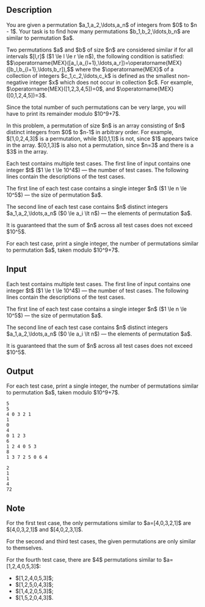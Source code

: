 ## Description

<div><p>You are given a permutation $a_1,a_2,\ldots,a_n$ of integers from $0$ to $n - 1$. Your task is to find how many permutations $b_1,b_2,\ldots,b_n$ are <span class="tex-font-style-it">similar</span> to permutation $a$. </p><p>Two permutations $a$ and $b$ of size $n$ are considered <span class="tex-font-style-it">similar</span> if for all intervals $[l,r]$ ($1 \le l \le r \le n$), the following condition is satisfied: $$\operatorname{MEX}([a_l,a_{l+1},\ldots,a_r])=\operatorname{MEX}([b_l,b_{l+1},\ldots,b_r]),$$ where the $\operatorname{MEX}$ of a collection of integers $c_1,c_2,\ldots,c_k$ is defined as the smallest non-negative integer $x$ which does not occur in collection $c$. For example, $\operatorname{MEX}([1,2,3,4,5])=0$, and $\operatorname{MEX}([0,1,2,4,5])=3$.</p><p>Since the total number of such permutations can be very large, you will have to print its remainder modulo $10^9+7$.</p><p>In this problem, a permutation of size $n$ is an array consisting of $n$ distinct integers from $0$ to $n-1$ in arbitrary order. For example, $[1,0,2,4,3]$ is a permutation, while $[0,1,1]$ is not, since $1$ appears twice in the array. $[0,1,3]$ is also not a permutation, since $n=3$ and there is a $3$ in the array.</p></div><div class="input-specification"><p>Each test contains multiple test cases. The first line of input contains one integer $t$ ($1 \le t \le 10^4$)&nbsp;— the number of test cases. The following lines contain the descriptions of the test cases.</p><p>The first line of each test case contains a single integer $n$ ($1 \le n \le 10^5$)&nbsp;— the size of permutation $a$.</p><p>The second line of each test case contains $n$ distinct integers $a_1,a_2,\ldots,a_n$ ($0 \le a_i \lt n$)&nbsp;— the elements of permutation $a$.</p><p>It is guaranteed that the sum of $n$ across all test cases does not exceed $10^5$.</p></div><div class="output-specification"><p>For each test case, print a single integer, the number of permutations <span class="tex-font-style-it">similar</span> to permutation $a$, taken modulo $10^9+7$.</p></div>

## Input

<p>Each test contains multiple test cases. The first line of input contains one integer $t$ ($1 \le t \le 10^4$)&nbsp;— the number of test cases. The following lines contain the descriptions of the test cases.</p><p>The first line of each test case contains a single integer $n$ ($1 \le n \le 10^5$)&nbsp;— the size of permutation $a$.</p><p>The second line of each test case contains $n$ distinct integers $a_1,a_2,\ldots,a_n$ ($0 \le a_i \lt n$)&nbsp;— the elements of permutation $a$.</p><p>It is guaranteed that the sum of $n$ across all test cases does not exceed $10^5$.</p>

## Output

<p>For each test case, print a single integer, the number of permutations <span class="tex-font-style-it">similar</span> to permutation $a$, taken modulo $10^9+7$.</p>





```input1|2,3,6,7,10,11
5
5
4 0 3 2 1
1
0
4
0 1 2 3
6
1 2 4 0 5 3
8
1 3 7 2 5 0 6 4
```




```output1
2
1
1
4
72
```



## Note

<p>For the first test case, the only permutations similar to $a=[4,0,3,2,1]$ are $[4,0,3,2,1]$ and $[4,0,2,3,1]$.</p><p>For the second and third test cases, the given permutations are only similar to themselves.</p><p>For the fourth test case, there are $4$ permutations similar to $a=[1,2,4,0,5,3]$: </p><ul> <li> $[1,2,4,0,5,3]$; </li><li> $[1,2,5,0,4,3]$; </li><li> $[1,4,2,0,5,3]$; </li><li> $[1,5,2,0,4,3]$. </li></ul>
